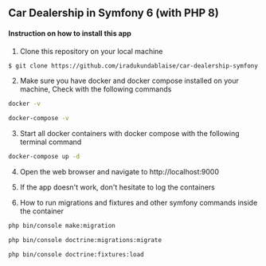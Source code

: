 ## Car Dealership in Symfony 6 (with PHP 8)

#### Instruction on how to install this app

1. Clone this repository on your local machine
```bash
$ git clone https://github.com/iradukundablaise/car-dealership-symfony
```
2. Make sure you have docker and docker compose installed on your machine, Check with the following commands
```bash
docker -v
```
```bash
docker-compose -v
```
3. Start all docker containers with docker compose with the following terminal command
```bash
docker-compose up -d
```
4. Open the web browser and navigate to http://localhost:9000

5. If the app doesn't work, don't hesitate to log the containers
6. How to run migrations and fixtures and other symfony commands inside the container
```bash
php bin/console make:migration
```
```bash
php bin/console doctrine:migrations:migrate
```
```bash
php bin/console doctrine:fixtures:load
```